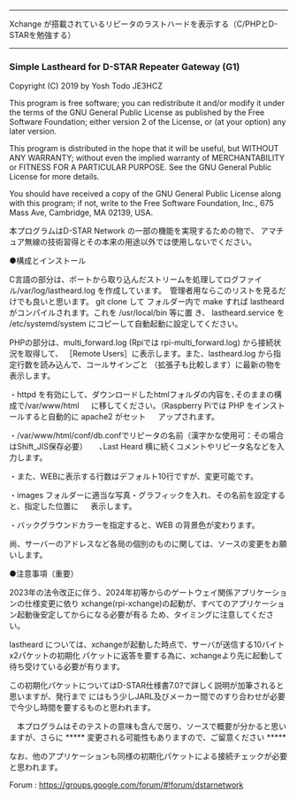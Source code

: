 ***************************************************************************************
   Xchange が搭載されているリピータのラストハードを表示する（C/PHPとD-STARを勉強する）
***************************************************************************************

<h3>Simple Lastheard for D-STAR Repeater Gateway (G1)</h3>
Copyright (C) 2019 by Yosh Todo JE3HCZ

  This program is free software; you can redistribute it and/or modify
  it under the terms of the GNU General Public License as published by
  the Free Software Foundation; either version 2 of the License, or
  (at your option) any later version.

  This program is distributed in the hope that it will be useful,
  but WITHOUT ANY WARRANTY; without even the implied warranty of
  MERCHANTABILITY or FITNESS FOR A PARTICULAR PURPOSE.  See the
  GNU General Public License for more details.

  You should have received a copy of the GNU General Public License
  along with this program; if not, write to the Free Software
  Foundation, Inc., 675 Mass Ave, Cambridge, MA 02139, USA.

  本プログラムはD-STAR Network の一部の機能を実現するための物で、
  アマチュア無線の技術習得とその本来の用途以外では使用しないでください。


●構成とインストール

  C言語の部分は、ポートから取り込んだストリームを処理してログファイル/var/log/lastheard.log
  を作成しています。　管理者用ならこのリストを見るだけでも良いと思います。  git clone して
  フォルダー内で make すれば lastheard がコンパイルされます。これを /usr/local/bin 等に置
  き、 lastheard.service を /etc/systemd/system にコピーして自動起動に設定してください。
	
  PHPの部分は、multi_forward.log (Rpiでは rpi-multi_forward.log) から接続状況を取得して、
 ［Remote Users］に表示します。また、lastheard.log から指定行数を読み込んで、コールサインごと
 （拡張子も比較します）に最新の物を表示します。

  ・httpd を有効にして、ダウンロードしたhtmlフォルダの内容を､そのままの構成で/var/www/html
　  に移してください。（Raspberry Piでは PHP をインストールすると自動的に apache2 がセット
　  アップされます。

  ・/var/www/html/conf/db.confでリピータの名前（漢字かな使用可：その場合はShift_JIS保存必要）
　  ､Last Heard 横に続くコメントやリピータ名などを入力します。　

  ・また、WEBに表示する行数はデフォルト10行ですが、変更可能です。

  ・images フォルダーに適当な写真・グラフィックを入れ、その名前を設定すると、指定した位置に
　  表示します。

  ・バックグラウンドカラーを指定すると、WEB の背景色が変わります。

  尚、サーバーのアドレスなど各局の個別のものに関しては、ソースの変更をお願いします。


●注意事項（重要）

  2023年の法令改正に伴う、2024年初等からのゲートウェイ関係アプリケーションの仕様変更に依り
  xchange(rpi-xchange)の起動が、すべてのアプリケーション起動後安定してからになる必要が有る
  ため、タイミングに注意してください。

  lastheard については、xchangeが起動した時点で、サーバが送信する10バイトx2パケットの初期化
  パケットに返答を要する為に、xchangeより先に起動して待ち受けている必要が有ります。

  この初期化パケットについてはD-STAR仕様書7.0?で詳しく説明が加筆されると思いますが、発行まで
  にはもう少しJARL及びメーカー間でのすり合わせが必要で今少し時間を要するものと思われます。

　本プログラムはそのテストの意味も含んで居り、ソースで概要が分かると思いますが、さらに
  *****  変更される可能性もありますので、ご留意ください *****

  なお、他のアプリケーションも同様の初期化パケットによる接続チェックが必要と思われます。

  Forum : https://groups.google.com/forum/#!forum/dstarnetwork
